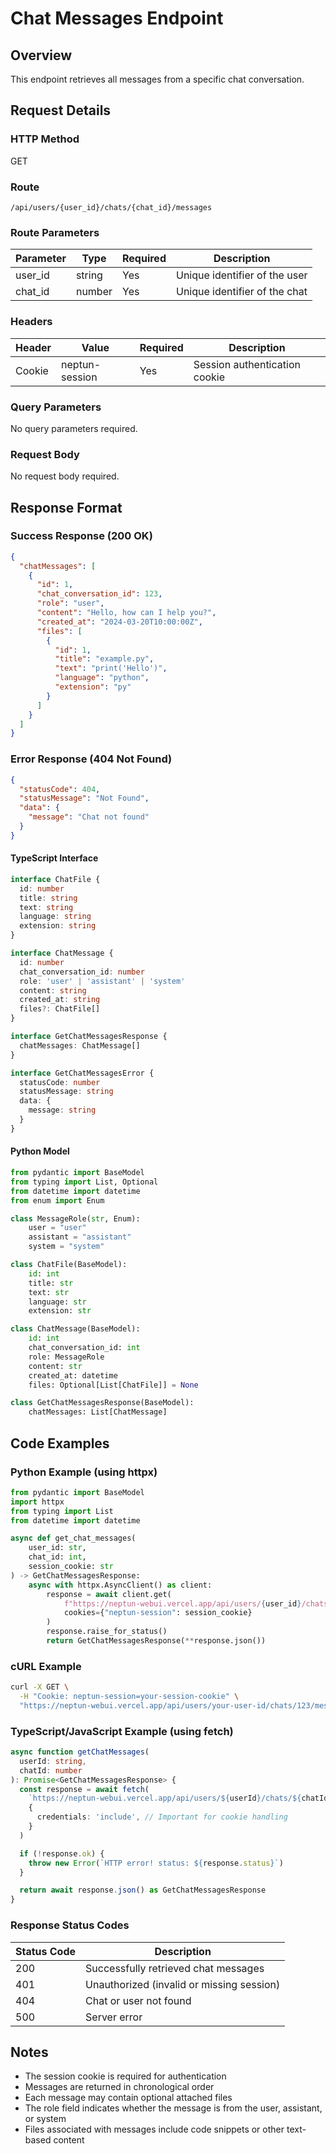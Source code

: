 # Chat Messages Endpoint

## Overview

This endpoint retrieves all messages from a specific chat conversation.

## Request Details

### HTTP Method

GET

### Route

`/api/users/{user_id}/chats/{chat_id}/messages`

### Route Parameters

| Parameter | Type   | Required | Description                   |
| --------- | ------ | -------- | ----------------------------- |
| user_id   | string | Yes      | Unique identifier of the user |
| chat_id   | number | Yes      | Unique identifier of the chat |

### Headers

| Header | Value          | Required | Description                   |
| ------ | -------------- | -------- | ----------------------------- |
| Cookie | neptun-session | Yes      | Session authentication cookie |

### Query Parameters

No query parameters required.

### Request Body

No request body required.

## Response Format

### Success Response (200 OK)

```json
{
  "chatMessages": [
    {
      "id": 1,
      "chat_conversation_id": 123,
      "role": "user",
      "content": "Hello, how can I help you?",
      "created_at": "2024-03-20T10:00:00Z",
      "files": [
        {
          "id": 1,
          "title": "example.py",
          "text": "print('Hello')",
          "language": "python",
          "extension": "py"
        }
      ]
    }
  ]
}
```

### Error Response (404 Not Found)

```json
{
  "statusCode": 404,
  "statusMessage": "Not Found",
  "data": {
    "message": "Chat not found"
  }
}
```

#### TypeScript Interface

```typescript
interface ChatFile {
  id: number
  title: string
  text: string
  language: string
  extension: string
}

interface ChatMessage {
  id: number
  chat_conversation_id: number
  role: 'user' | 'assistant' | 'system'
  content: string
  created_at: string
  files?: ChatFile[]
}

interface GetChatMessagesResponse {
  chatMessages: ChatMessage[]
}

interface GetChatMessagesError {
  statusCode: number
  statusMessage: string
  data: {
    message: string
  }
}
```

#### Python Model

```python
from pydantic import BaseModel
from typing import List, Optional
from datetime import datetime
from enum import Enum

class MessageRole(str, Enum):
    user = "user"
    assistant = "assistant"
    system = "system"

class ChatFile(BaseModel):
    id: int
    title: str
    text: str
    language: str
    extension: str

class ChatMessage(BaseModel):
    id: int
    chat_conversation_id: int
    role: MessageRole
    content: str
    created_at: datetime
    files: Optional[List[ChatFile]] = None

class GetChatMessagesResponse(BaseModel):
    chatMessages: List[ChatMessage]
```

## Code Examples

### Python Example (using httpx)

```python
from pydantic import BaseModel
import httpx
from typing import List
from datetime import datetime

async def get_chat_messages(
    user_id: str,
    chat_id: int,
    session_cookie: str
) -> GetChatMessagesResponse:
    async with httpx.AsyncClient() as client:
        response = await client.get(
            f"https://neptun-webui.vercel.app/api/users/{user_id}/chats/{chat_id}/messages",
            cookies={"neptun-session": session_cookie}
        )
        response.raise_for_status()
        return GetChatMessagesResponse(**response.json())
```

### cURL Example

```bash
curl -X GET \
  -H "Cookie: neptun-session=your-session-cookie" \
  "https://neptun-webui.vercel.app/api/users/your-user-id/chats/123/messages"
```

### TypeScript/JavaScript Example (using fetch)

```typescript
async function getChatMessages(
  userId: string,
  chatId: number
): Promise<GetChatMessagesResponse> {
  const response = await fetch(
    `https://neptun-webui.vercel.app/api/users/${userId}/chats/${chatId}/messages`,
    {
      credentials: 'include', // Important for cookie handling
    }
  )

  if (!response.ok) {
    throw new Error(`HTTP error! status: ${response.status}`)
  }

  return await response.json() as GetChatMessagesResponse
}
```

### Response Status Codes

| Status Code | Description                               |
| ----------- | ----------------------------------------- |
| 200         | Successfully retrieved chat messages      |
| 401         | Unauthorized (invalid or missing session) |
| 404         | Chat or user not found                    |
| 500         | Server error                              |

## Notes

- The session cookie is required for authentication
- Messages are returned in chronological order
- Each message may contain optional attached files
- The role field indicates whether the message is from the user, assistant, or system
- Files associated with messages include code snippets or other text-based content
